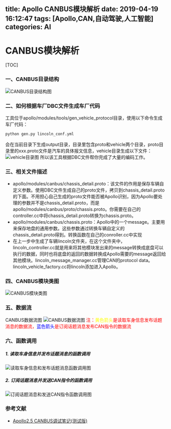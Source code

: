 title: Apollo CANBUS模块解析
date: 2019-04-19 16:12:47
tags: [Apollo,CAN,自动驾驶,人工智能]
categories: AI
---
# CANBUS模块解析
<!-- toc -->

[TOC]
### 一、CANBUS目录结构
![CANBUS目录结构图](./1555597041738.png)
<!--more-->

### 二、如何根据车厂DBC文件生成车厂代码
工具位于apollo/modules/tools/gen_vehicle_protocol目录，使用以下命令生成车厂代码：
``` bash
python gen.py lincoln_conf.yml
```
会在当前目录下生成output目录，目录里包含proto和vehicle两个目录，proto目录里的xxx.proto文件是汽车的具体报文信息，vehicle目录生成以下文件：
![vehicle目录图](./1555645006674.png)
所以该工具根据DBC文件帮你完成了大量的编码工作。

### 三、相关文件描述
* apollo/modules/canbus/chassis_detail.proto：该文件的作用是保存车辆自定义参数。使用DBC文件生成自己的proto文件，拷贝到chassis_detail.proto的下面。不用担心自己生成的proto文件能否被Apollo识别，因为Apollo要处理的参数并不是chassis_detail.proto，而是apollo/modules/canbus/proto/chassis.proto。你需要在自己的controller.cc中将chassis_detail.proto转换为chassis.proto。
* apollo/modules/canbus/chassis.proto：Apollo中的一个message。主要用来保存地盘的通用参数。这些参数通过转换车辆自定义的chassis_detail.proto得到。转换函数在自己的conroller.cc中实现
* 在上一步中生成了车辆lincoln文件夹，在这个文件夹中，lincoln_controller.cc就是用来将其他模块发出来的message转换成底盘可以执行的数据，同时也将底盘的返回的数据转换成Apollo需要的message返回给其他模块。lincoln_message_manager.cc管理CAN的protocol data。lincoln_vehicle_factory.cc将lincoln添加进入Apollo。
### 四、CANBUS模块类图
![CANBUS模块类图](./1555646066648.png)

### 五、数据流
CANBUS数据流图
![CANBUS数据流图](./1555648906673.png)
<font color=red>注：<font color=yellow>黄色箭头</font>是读取车身信息发布话题消息的数据流，<font color=blue>蓝色箭头</font>是订阅话题消息发布CAN指令的数据流</font>

### 六、函数调用
##### 1. 读取车身信息并发布话题消息的函数调用
![读取车身信息和发布话题消息函数调用图](./1555659062409.png)

##### 2. 订阅话题消息并发送CAN指令的函数调用
![订阅话题消息和发送CAN指令函数调用图](./1555659844827.png)

### 参考文献
* [Apollo2.5 CANBUS调试笔记(测试版)](https://www.cnblogs.com/hgl0417/p/10242684.html)


